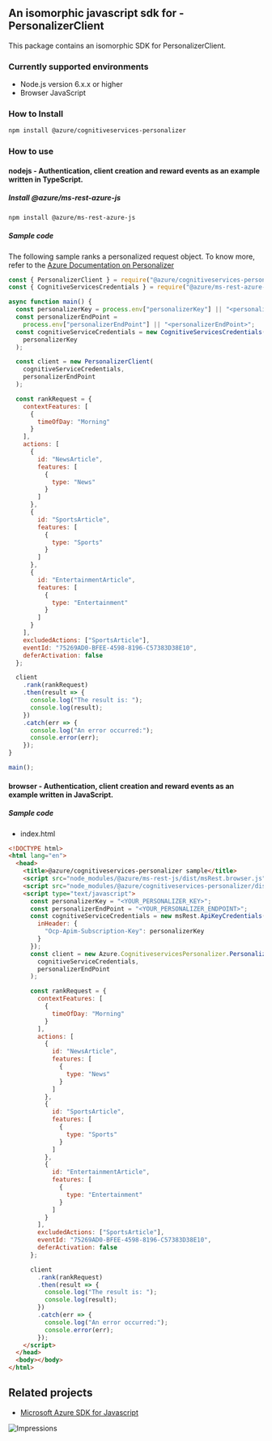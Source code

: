 ## An isomorphic javascript sdk for - PersonalizerClient

This package contains an isomorphic SDK for PersonalizerClient.

### Currently supported environments

- Node.js version 6.x.x or higher
- Browser JavaScript

### How to Install

```bash
npm install @azure/cognitiveservices-personalizer
```

### How to use

#### nodejs - Authentication, client creation and reward events as an example written in TypeScript.

##### Install @azure/ms-rest-azure-js

```bash
npm install @azure/ms-rest-azure-js
```

##### Sample code
The following sample ranks a personalized request object. To know more, refer to the [Azure Documentation on Personalizer](https://docs.microsoft.com/en-us/azure/cognitive-services/personalizer/)

```javascript
const { PersonalizerClient } = require("@azure/cognitiveservices-personalizer");
const { CognitiveServicesCredentials } = require("@azure/ms-rest-azure-js");

async function main() {
  const personalizerKey = process.env["personalizerKey"] || "<personalizerKey>";
  const personalizerEndPoint =
    process.env["personalizerEndPoint"] || "<personalizerEndPoint>";
  const cognitiveServiceCredentials = new CognitiveServicesCredentials(
    personalizerKey
  );

  const client = new PersonalizerClient(
    cognitiveServiceCredentials,
    personalizerEndPoint
  );

  const rankRequest = {
    contextFeatures: [
      {
        timeOfDay: "Morning"
      }
    ],
    actions: [
      {
        id: "NewsArticle",
        features: [
          {
            type: "News"
          }
        ]
      },
      {
        id: "SportsArticle",
        features: [
          {
            type: "Sports"
          }
        ]
      },
      {
        id: "EntertainmentArticle",
        features: [
          {
            type: "Entertainment"
          }
        ]
      }
    ],
    excludedActions: ["SportsArticle"],
    eventId: "75269AD0-BFEE-4598-8196-C57383D38E10",
    deferActivation: false
  };

  client
    .rank(rankRequest)
    .then(result => {
      console.log("The result is: ");
      console.log(result);
    })
    .catch(err => {
      console.log("An error occurred:");
      console.error(err);
    });
}

main();
```

#### browser - Authentication, client creation and reward events as an example written in JavaScript.

##### Sample code

- index.html
```html
<!DOCTYPE html>
<html lang="en">
  <head>
    <title>@azure/cognitiveservices-personalizer sample</title>
    <script src="node_modules/@azure/ms-rest-js/dist/msRest.browser.js"></script>
    <script src="node_modules/@azure/cognitiveservices-personalizer/dist/cognitiveservices-personalizer.js"></script>
    <script type="text/javascript">
      const personalizerKey = "<YOUR_PERSONALIZER_KEY>";
      const personalizerEndPoint = "<YOUR_PERSONALIZER_ENDPOINT>";
      const cognitiveServiceCredentials = new msRest.ApiKeyCredentials({
        inHeader: {
          "Ocp-Apim-Subscription-Key": personalizerKey
        }
      });
      const client = new Azure.CognitiveservicesPersonalizer.PersonalizerClient(
        cognitiveServiceCredentials,
        personalizerEndPoint
      );

      const rankRequest = {
        contextFeatures: [
          {
            timeOfDay: "Morning"
          }
        ],
        actions: [
          {
            id: "NewsArticle",
            features: [
              {
                type: "News"
              }
            ]
          },
          {
            id: "SportsArticle",
            features: [
              {
                type: "Sports"
              }
            ]
          },
          {
            id: "EntertainmentArticle",
            features: [
              {
                type: "Entertainment"
              }
            ]
          }
        ],
        excludedActions: ["SportsArticle"],
        eventId: "75269AD0-BFEE-4598-8196-C57383D38E10",
        deferActivation: false
      };

      client
        .rank(rankRequest)
        .then(result => {
          console.log("The result is: ");
          console.log(result);
        })
        .catch(err => {
          console.log("An error occurred:");
          console.error(err);
        });
    </script>
  </head>
  <body></body>
</html>
```

## Related projects

- [Microsoft Azure SDK for Javascript](https://github.com/Azure/azure-sdk-for-js)

![Impressions](https://azure-sdk-impressions.azurewebsites.net/api/impressions/azure-sdk-for-js%2Fsdk%2Fcognitiveservices%2Fcognitiveservices-personalizer%2FREADME.png)
